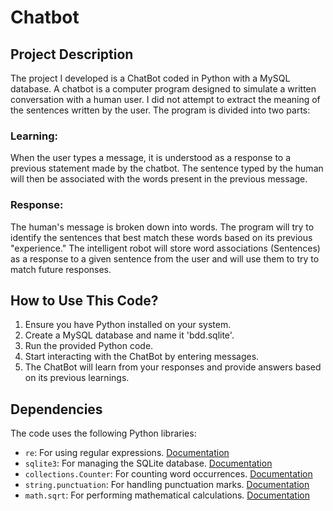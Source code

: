 # Chatbot

## Project Description

The project I developed is a ChatBot coded in Python with a MySQL database. A chatbot is a computer program designed to simulate a written conversation with a human user. I did not attempt to extract the meaning of the sentences written by the user. The program is divided into two parts:

### Learning:
When the user types a message, it is understood as a response to a previous statement made by the chatbot. The sentence typed by the human will then be associated with the words present in the previous message.

### Response:
The human's message is broken down into words. The program will try to identify the sentences that best match these words based on its previous "experience." The intelligent robot will store word associations (Sentences) as a response to a given sentence from the user and will use them to try to match future responses.

## How to Use This Code?

1. Ensure you have Python installed on your system.
2. Create a MySQL database and name it 'bdd.sqlite'.
3. Run the provided Python code.
4. Start interacting with the ChatBot by entering messages.
5. The ChatBot will learn from your responses and provide answers based on its previous learnings.

## Dependencies

The code uses the following Python libraries:

- `re`: For using regular expressions. [Documentation](https://docs.python.org/3/library/re.html)
- `sqlite3`: For managing the SQLite database. [Documentation](https://docs.python.org/3/library/sqlite3.html)
- `collections.Counter`: For counting word occurrences. [Documentation](https://docs.python.org/3/library/collections.html#collections.Counter)
- `string.punctuation`: For handling punctuation marks. [Documentation](https://docs.python.org/3/library/string.html#string.punctuation)
- `math.sqrt`: For performing mathematical calculations. [Documentation](https://docs.python.org/3/library/math.html#math.sqrt)
